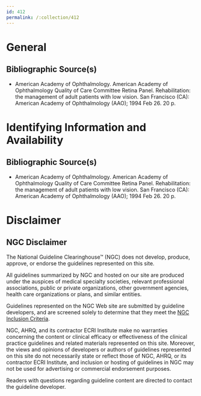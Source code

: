 ```yaml
---
id: 412
permalink: /:collection/412
---
```


# General

## Bibliographic Source(s)

- American Academy of Ophthalmology. American Academy of Ophthalmology Quality of Care Committee Retina Panel. Rehabilitation: the management of adult patients with low vision. San Francisco (CA): American Academy of Ophthalmology (AAO); 1994 Feb 26. 20 p.

# Identifying Information and Availability

## Bibliographic Source(s)

- American Academy of Ophthalmology. American Academy of Ophthalmology Quality of Care Committee Retina Panel. Rehabilitation: the management of adult patients with low vision. San Francisco (CA): American Academy of Ophthalmology (AAO); 1994 Feb 26. 20 p.

# Disclaimer

## NGC Disclaimer

The National Guideline Clearinghouse™ (NGC) does not develop, produce, approve, or endorse the guidelines represented on this site.

All guidelines summarized by NGC and hosted on our site are produced under the auspices of medical specialty societies, relevant professional associations, public or private organizations, other government agencies, health care organizations or plans, and similar entities.

Guidelines represented on the NGC Web site are submitted by guideline developers, and are screened solely to determine that they meet the [NGC Inclusion Criteria](/help-and-about/summaries/inclusion-criteria).

NGC, AHRQ, and its contractor ECRI Institute make no warranties concerning the content or clinical efficacy or effectiveness of the clinical practice guidelines and related materials represented on this site. Moreover, the views and opinions of developers or authors of guidelines represented on this site do not necessarily state or reflect those of NGC, AHRQ, or its contractor ECRI Institute, and inclusion or hosting of guidelines in NGC may not be used for advertising or commercial endorsement purposes.

Readers with questions regarding guideline content are directed to contact the guideline developer.

